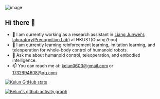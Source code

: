 ![image](display/Precognition_Lab.JPEG)

## Hi there 👋

- 🔭 I am currently working as a research assistant in [Liang Junwei's laboratory(Precognition Lab)](https://junweiliang.me/) at HKUST(GuangZhou).
- 🌱 I am currently learning reinforcement learning, imitation learning, and teleoperation for whole-body control of humanoid robots.
- 💬 Ask me about humanoid control, teleoperation, and embodied intelligence.
- 📫 You can reach me at: kelun0603@gmail.com or 1732894608@qq.com

[![Kelun GitHub stats](https://github-readme-stats.vercel.app/api?username=Lab317-Kelun&count_private=true&show_icons=true&theme=tokyonight)](https://github.com/anuraghazra/github-readme-stats)



[![Kelun's github activity graph](https://github-readme-activity-graph.vercel.app/graph?username=Lab317-Kelun&theme=react-dark)](https://github.com/ashutosh00710/github-readme-activity-graph)
